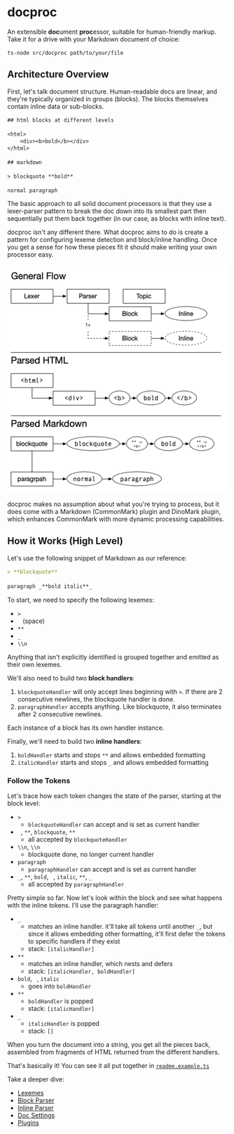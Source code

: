 # docproc

An extensible **doc**ument **proc**essor, suitable for human-friendly markup. Take it for a drive with your Markdown document of choice:

```
ts-node src/docproc path/to/your/file
```

## Architecture Overview

First, let's talk document structure. Human-readable docs are linear, and they're typically organized in groups (blocks). The blocks themselves contain inline data or sub-blocks.

```
## html blocks at different levels

<html>
    <div><b>bold</b></div>
</html>

## markdown

> blockquote **bold**

normal paragraph
```

The basic approach to all solid document processors is that they use a lexer-parser pattern to break the doc down into  its smallest part then sequentially put them back together (in our case, as blocks with inline text).

docproc isn't any different there. What docproc aims to do is create a pattern for configuring lexeme detection and block/inline handling. Once you get a sense for how these pieces fit it should make writing your own processor easy.

![High Level Architecture](./docs/diagrams/overview/architecture-high-level.png)

docproc makes no assumption about what you're trying to process, but it does come with a Markdown (CommonMark) plugin and DinoMark plugin, which enhances CommonMark with more dynamic processing capabilities.

## How it Works (High Level)

Let's use the following snippet of Markdown as our reference:

```markdown
> **blockquote**

paragraph _**bold italic**_
```

To start, we need to specify the following lexemes:

- `>`
- ` ` (space)
- `**`
- `_`
- `\\n`

Anything that isn't explicitly identified is grouped together and emitted as their own lexemes.

We'll also need to build two **block handlers**:

1. `blockquoteHandler` will only accept lines beginning with `>`. If there are 2 consecutive newlines, the blockquote handler is done.
2. `paragraphHandler` accepts anything. Like blockquote, it also terminates after 2 consecutive newlines.

Each instance of a block has its own handler instance.

Finally, we'll need to build two **inline handlers**: 

1. `boldHandler` starts and stops `**` and allows embedded formatting
2. `italicHandler` starts and stops `_` and allows embedded formatting

### Follow the Tokens
 
Let's trace how each token changes the state of the parser, starting at the block level:
 
- `>`
    - `blockquoteHandler` can accept and is set as current handler
- ` `, `**`, `blockquote`, `**`
    - all accepted by `blockquoteHandler`
- `\\n`, `\\n`
    -  blockquote done, no longer current handler
- `paragraph`
    - `paragraphHandler` can accept and is set as current handler
- `_`, `**`, `bold`, ` `, `italic`, `**`, `_`
    - all accepted by `paragraphHandler`

Pretty simple so far. Now let's look within the block and see what happens with the inline tokens. I'll use the paragraph handler:

- `_`
    - matches an inline handler. it'll take all tokens until another `_`, but since it allows embedding other formatting,
      it'll first defer the tokens to specific handlers if they exist
    - stack: `[italicHandler]`
- `**`
    - matches an inline handler, which nests and defers
    - stack: `[italicHandler, boldHandler]`
- `bold`, ` `, `italic`
    - goes into `boldHandler`
- `**`
    - `boldHandler` is popped
    - stack: `[italicHandler]`
- `_`
    - `italicHandler` is popped
    - stack: `[]`

When you turn the document into a string, you get all the pieces back, assembled from fragments of HTML returned from the different handlers.

That's basically it! You can see it all put together in [<code>readme.example.ts</code>](./readme.example.ts)

Take a deeper dive:

- [Lexemes](./docs/lexer.md)
- [Block Parser](./docs/block-parser.md)
- [Inline Parser](./docs/inline-parser.md)
- [Doc Settings](./docs/doc-settings.md)
- [Plugins](./docs/plugin.md)